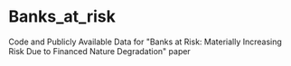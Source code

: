 # Banks_at_risk
Code and Publicly Available Data for "Banks at Risk: Materially Increasing Risk Due to Financed Nature Degradation" paper 
